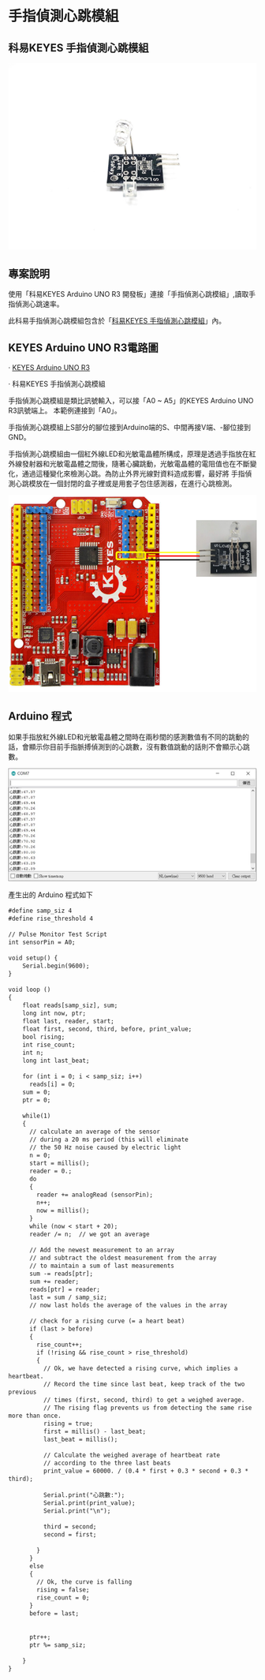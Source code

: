 # 手指偵測心跳模組

## **科易KEYES 手指偵測心跳模組**

![](../.gitbook/assets/image%20%281%29%20%282%29%20%282%29%20%282%29%20%282%29.png)

## **專案說明**

使用「科易KEYES Arduino UNO R3 開發板」連接「手指偵測心跳模組」,讀取手指偵測心跳速率。

此科易手指偵測心跳模組包含於「[科易KEYES 手指偵測心跳模組](https://robotkingdom.com.tw/product/keyes-%e6%89%8b%e6%8c%87%e5%81%b5%e6%b8%ac%e5%bf%83%e8%b7%b3%e6%a8%a1%e7%b5%84/)」內。

## **KEYES Arduino UNO R3電路圖**

· [KEYES Arduino UNO R3](https://www.robotkingdom.com.tw/product/keyes-uno-r3/)

· 科易KEYES 手指偵測心跳模組

手指偵測心跳模組是類比訊號輸入，可以接「A0 ~ A5」的KEYES Arduino UNO R3訊號端上。 本範例連接到「A0」。

手指偵測心跳模組上S部分的腳位接到Arduino端的S、中間再接V端、-腳位接到GND。

 手指偵測心跳模組由一個紅外線LED和光敏電晶體所構成，原理是透過手指放在紅外線發射器和光敏電晶體之間後，隨著心臟跳動，光敏電晶體的電阻值也在不斷變化，通過這種變化來檢測心跳。為防止外界光線對資料造成影響，最好將 手指偵測心跳模放在一個封閉的盒子裡或是用套子包住感測器，在進行心跳檢測。

![](../.gitbook/assets/1%20%2829%29.png)

## **Arduino 程式**

如果手指放紅外線LED和光敏電晶體之間時在兩秒間的感測數值有不同的跳動的話，會顯示你目前手指脈搏偵測到的心跳數，沒有數值跳動的話則不會顯示心跳數。

![](../.gitbook/assets/image%20%282%29.png)

產生出的 Arduino 程式如下

```text
#define samp_siz 4
#define rise_threshold 4

// Pulse Monitor Test Script
int sensorPin = A0;

void setup() {
    Serial.begin(9600);
}

void loop ()
{
    float reads[samp_siz], sum;
    long int now, ptr;
    float last, reader, start;
    float first, second, third, before, print_value;
    bool rising;
    int rise_count;
    int n;
    long int last_beat;

    for (int i = 0; i < samp_siz; i++)
      reads[i] = 0;
    sum = 0;
    ptr = 0;

    while(1)
    {
      // calculate an average of the sensor
      // during a 20 ms period (this will eliminate
      // the 50 Hz noise caused by electric light
      n = 0;
      start = millis();
      reader = 0.;
      do
      {
        reader += analogRead (sensorPin);
        n++;
        now = millis();
      }
      while (now < start + 20);  
      reader /= n;  // we got an average
      
      // Add the newest measurement to an array
      // and subtract the oldest measurement from the array
      // to maintain a sum of last measurements
      sum -= reads[ptr];
      sum += reader;
      reads[ptr] = reader;
      last = sum / samp_siz;
      // now last holds the average of the values in the array

      // check for a rising curve (= a heart beat)
      if (last > before)
      {
        rise_count++;
        if (!rising && rise_count > rise_threshold)
        {
          // Ok, we have detected a rising curve, which implies a heartbeat.
          // Record the time since last beat, keep track of the two previous
          // times (first, second, third) to get a weighed average.
          // The rising flag prevents us from detecting the same rise more than once.
          rising = true;
          first = millis() - last_beat;
          last_beat = millis();

          // Calculate the weighed average of heartbeat rate
          // according to the three last beats
          print_value = 60000. / (0.4 * first + 0.3 * second + 0.3 * third);

          Serial.print("心跳數:");
          Serial.print(print_value);
          Serial.print("\n");
          
          third = second;
          second = first;
          
        }
      }
      else
      {
        // Ok, the curve is falling
        rising = false;
        rise_count = 0;
      }
      before = last;
      
      
      ptr++;
      ptr %= samp_siz;

    }
}

```

